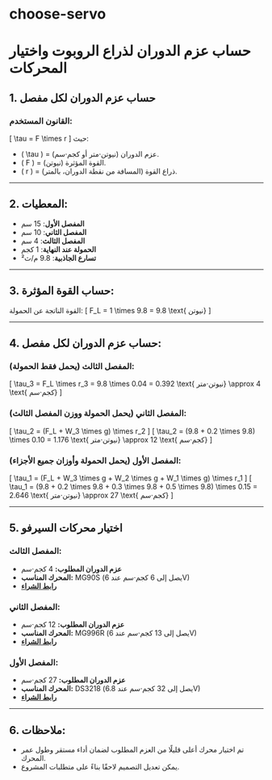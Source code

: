 # choose-servo
# حساب عزم الدوران لذراع الروبوت واختيار المحركات

## 1. حساب عزم الدوران لكل مفصل

### **القانون المستخدم**:
\[
\tau = F \times r
\]
حيث:
- \( \tau \) = عزم الدوران (نيوتن·متر أو كجم·سم).
- \( F \) = القوة المؤثرة (نيوتن).
- \( r \) = ذراع القوة (المسافة من نقطة الدوران، بالمتر).

---

## 2. المعطيات:
- **المفصل الأول**: 15 سم  
- **المفصل الثاني**: 10 سم  
- **المفصل الثالث**: 4 سم  
- **الحمولة عند النهاية**: 1 كجم  
- **تسارع الجاذبية**: 9.8 م/ث²  

---

## 3. حساب القوة المؤثرة:
القوة الناتجة عن الحمولة:
\[
F_L = 1 \times 9.8 = 9.8 \text{ نيوتن}
\]

---

## 4. حساب عزم الدوران لكل مفصل:
### **المفصل الثالث** (يحمل فقط الحمولة):
\[
\tau_3 = F_L \times r_3 = 9.8 \times 0.04 = 0.392 \text{ نيوتن·متر} \approx 4 \text{ كجم·سم}
\]

### **المفصل الثاني** (يحمل الحمولة ووزن المفصل الثالث):
\[
\tau_2 = (F_L + W_3 \times g) \times r_2
\]
\[
\tau_2 = (9.8 + 0.2 \times 9.8) \times 0.10 = 1.176 \text{ نيوتن·متر} \approx 12 \text{ كجم·سم}
\]

### **المفصل الأول** (يحمل الحمولة وأوزان جميع الأجزاء):
\[
\tau_1 = (F_L + W_3 \times g + W_2 \times g + W_1 \times g) \times r_1
\]
\[
\tau_1 = (9.8 + 0.2 \times 9.8 + 0.3 \times 9.8 + 0.5 \times 9.8) \times 0.15 = 2.646 \text{ نيوتن·متر} \approx 27 \text{ كجم·سم}
\]

---

## 5. اختيار محركات السيرفو

### **المفصل الثالث**:
- **عزم الدوران المطلوب:** 4 كجم·سم  
- **المحرك المناسب:** MG90S (يصل إلى 6 كجم·سم عند 6V)  
- **[رابط الشراء](https://amzn.eu/d/6jIu78g)**  

### **المفصل الثاني**:
- **عزم الدوران المطلوب:** 12 كجم·سم  
- **المحرك المناسب:** MG996R (يصل إلى 13 كجم·سم عند 6V)  
- **[رابط الشراء](https://amzn.eu/d/eraf9Cw)**  

### **المفصل الأول**:
- **عزم الدوران المطلوب:** 27 كجم·سم  
- **المحرك المناسب:** DS3218 (يصل إلى 32 كجم·سم عند 6.8V)  
- **[رابط الشراء](https://www.amazon.sa/dp/B0C53PCXN3?ref_=cm_sw_r_cp_ud_dp_3VFGZ9SBZB72WR3V1ZMK_1&newOGT=1)**  

---

## 6. ملاحظات:
- تم اختيار محرك أعلى قليلًا من العزم المطلوب لضمان أداء مستقر وطول عمر المحرك.
- يمكن تعديل التصميم لاحقًا بناءً على متطلبات المشروع.

